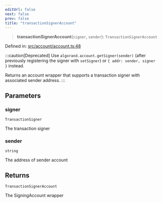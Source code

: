 ```yaml
---
editUrl: false
next: false
prev: false
title: "transactionSignerAccount"
---
```


> **transactionSignerAccount**(`signer`, `sender`): `TransactionSignerAccount`

Defined in: [src/account/account.ts:48](https://github.com/algorandfoundation/algokit-utils-ts/blob/e57e96ab17213653e656688e8d7251c0107554cf/src/account/account.ts#L48)

:::caution[Deprecated]
Use `algorand.account.getSigner(sender)` (after previously registering the signer with `setSigner`) or `{ addr: sender, signer }` instead.

Returns an account wrapper that supports a transaction signer with associated sender address.
:::

## Parameters

### signer

`TransactionSigner`

The transaction signer

### sender

`string`

The address of sender account

## Returns

`TransactionSignerAccount`

The SigningAccount wrapper

